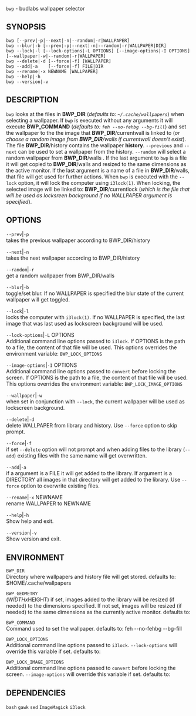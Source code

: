 `bwp` - budlabs wallpaper selector

SYNOPSIS
--------
```text
bwp [--prev|-p|--next|-n|--random|-r|WALLPAPER]
bwp --blur|-b [--prev|-p|--next|-n|--random|-r|WALLPAPER|DIR]     
bwp --lock|-l [--lock-options|-L OPTIONS] [--image-options|-I OPTIONS] [--wallpaper|-w|--random|-r|WALLPAPER]     
bwp --delete|-d [--force|-f] [WALLPAPER]                      
bwp --add|-a    [--force|-f] FILE|DIR                           
bwp --rename|-x NEWNAME [WALLPAPER]                           
bwp --help|-h                                                 
bwp --version|-v                                              
```

DESCRIPTION
-----------
`bwp` looks at the files in **BWP_DIR**
(*defaults to: `~/.cache/wallpapers`*) when
selecting a wallpaper. If `bwp` is executed
without any arguments it will execute
**BWP_COMMAND** (*defaults to: `feh --no-fehbg
--bg-fill`*) and set the wallpaper to the the
image that **BWP_DIR**/currentwall is linked to
(*or choose a random image from **BWP_DIR**/walls
if currentwall doesn't exist*). The file
**BWP_DIR**/history contains the wallpaper
**history**. `--previous` and `--next` can be used
to set a wallpaper from the history. `--random`
will select a random wallpaper from
**BWP_DIR**/walls . If the last argument to `bwp`
is a file it will get copied to **BWP_DIR**/walls
and resized to the same dimensions as the active
monitor. If the last argument is a name of a file
in **BWP_DIR**/walls, that file will get used for
further actions. When `bwp` is executed with the
`--lock` option, it will lock the computer using
`i3lock(1)`. When locking, the selected image will
be linked to: **BWP_DIR**/currentlock (*which is
the file that will be used as locksreen background
if no WALLPAPER argument is specified*).


OPTIONS
-------

`--prev`|`-p`  
takes the previous wallpaper according to
BWP_DIR/history

`--next`|`-n`  
takes the next wallpaper according to
BWP_DIR/history

`--random`|`-r`  
get a random wallpaper from BWP_DIR/walls

`--blur`|`-b`  
toggle/set blur. If no WALLPAPER is specified the
blur state of the current wallpaper will get
toggled.

`--lock`|`-l`  
locks the computer with `i3lock(1)`. If no
WALLPAPER is specified, the last image that was
last used as lockscreen background will be used.

`--lock-options`|`-L` OPTIONS  
Additional command line options passed to
`i3lock`. If OPTIONS is the path to a file, the
content of that file will be used. This options
overrides the environment variable:
`BWP_LOCK_OPTIONS`

`--image-options`|`-I` OPTIONS  
Additional command line options passed to
`convert` before locking the screen. If OPTIONS is
the path to a file, the content of that file will
be used. This options overrides the environment
variable: `BWP_LOCK_IMAGE_OPTIONS`

`--wallpaper`|`-w`  
when set in conjunction with `--lock`, the
current wallpaper will be used as lockscreen
background.

`--delete`|`-d`  
delete WALLPAPER from library and history. Use
`--force` option to skip prompt.

`--force`|`-f`  
if set `--delete` option will not prompt and when
adding files to the library (`--add`) existing
files with the same name will get overwritten.

`--add`|`-a`  
if a argument is a FILE it will get added to the
library. If argument is a DIRECTORY all images in
that directory will get added to the library. Use
`--force` option to overwrite existing files.

`--rename`|`-x` NEWNAME  
rename WALLPAPER to NEWNAME

`--help`|`-h`  
Show help and exit.

`--version`|`-v`  
Show version and exit.


ENVIRONMENT
-----------

`BWP_DIR`  
Directory where wallpapers and history file will
get stored.
defaults to: $HOME/.cache/wallpapers

`BWP_GEOMETRY`  
($WIDTHx$HEIGHT) if set, images added to the
library will be resized (if needed) to the
dimensions specified. If not set, images will be
resized (if needed) to the same dimensions as the
currently active monitor.
defaults to: 

`BWP_COMMAND`  
Command used to set the wallpaper.
defaults to: feh --no-fehbg --bg-fill

`BWP_LOCK_OPTIONS`  
Additional command line options passed to
`i3lock`. `--lock-options` will override this
variable if set.
defaults to: 

`BWP_LOCK_IMAGE_OPTIONS`  
Additional command line options passed to
`convert` before locking the screen.
`--image-options` will override this variable if
set.
defaults to: 

DEPENDENCIES
------------
`bash`
`gawk`
`sed`
`ImageMagick`
`i3lock`



